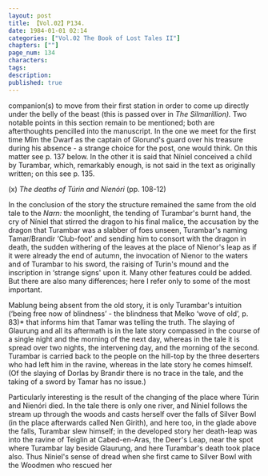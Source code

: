 ```yaml
---
layout: post
title: 【Vol.02】P134.
date: 1984-01-01 02:14
categories: ["Vol.02 The Book of Lost Tales II"]
chapters: [""]
page_num: 134
characters: 
tags: 
description: 
published: true
---
```


<p style="text-indent: 0;">
companion(s) to move from their first station in order to come up directly under the belly of the beast (this is passed over in <I>The Silmarillion). </I>Two notable points in this section remain to be mentioned; both are afterthoughts pencilled into the manuscript. In the one we meet for the first time Mîm the Dwarf as the captain of Glorund's guard over his treasure during his absence - a strange choice for the post, one would think. On this matter see p. 137 below. In the other it is said that Níniel conceived a child by Turambar, which, remarkably enough, is not said in the text as originally written; on this see p. 135.
</p>

(x)    <I>The deaths of Túrin and Nienóri </I>(pp. 108-12)

In the conclusion of the story the structure remained the same from the old tale to the <I>Narn: </I>the moonlight, the tending of Turambar's burnt hand, the cry of Níniel that stirred the dragon to his final malice, the accusation by the dragon that Turambar was a slabber of foes unseen, Turambar's naming Tamar/Brandir ‘Club-foot’ and sending him to consort with the dragon in death, the sudden withering of the leaves at the place of Nienor's leap as if it were already the end of autumn, the invocation of Nienor to the waters and of Turambar to his sword, the raising of Turin's mound and the inscription in ‘strange signs' upon it. Many other features could be added. But there are also many differences; here I refer only to some of the most important.

Mablung being absent from the old story, it is only Turambar's intuition (‘being free now of blindness’ - the blindness that Melko ‘wove of old’, p. 83)\* that informs him that Tamar was telling the truth. The slaying of Glaurung and all its aftermath is in the late story compassed in the course of a single night and the morning of the next day, whereas in the tale it is spread over two nights, the intervening day, and the morning of the second. Turambar is carried back to the people on the hill-top by the three deserters who had left him in the ravine, whereas in the late story he comes himself. (Of the slaying of Dorlas by Brandir there is no trace in the tale, and the taking of a sword by Tamar has no issue.)

Particularly interesting is the result of the changing of the place where Túrin and Nienóri died. In the tale there is only one river, and Níniel follows the stream up through the woods and casts herself over the falls of Silver Bowl (in the place afterwards called Nen Girith), and here too, in the glade above the falls, Turambar slew himself; in the developed story her death-leap was into the ravine of Teiglin at Cabed-en-Aras, the Deer's Leap, near the spot where Turambar lay beside Glaurung, and here Turambar's death took place also. Thus Níniel's sense of dread when she first came to Silver Bowl with the Woodmen who rescued her

